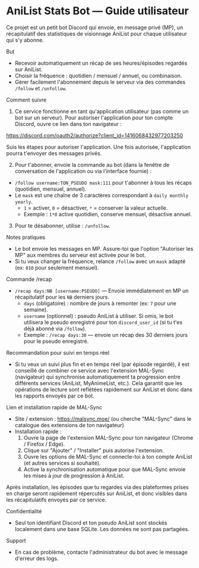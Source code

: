 # AniList Stats Bot — Guide utilisateur

Ce projet est un petit bot Discord qui envoie, en message privé (MP), un récapitulatif des statistiques de visionnage AniList pour chaque utilisateur qui s'y abonne.

But

- Recevoir automatiquement un récap de ses heures/épisodes regardés sur AniList.
- Choisir la fréquence : quotidien / mensuel / annuel, ou combinaison.
- Gérer facilement l'abonnement depuis le serveur via des commandes `/follow` et `/unfollow`.

Comment suivre

1. Ce service fonctionne en tant qu'application utilisateur (pas comme un bot sur un serveur). Pour autoriser l'application pour ton compte Discord, ouvre ce lien dans ton navigateur :

https://discord.com/oauth2/authorize?client_id=1416068432977203250

Suis les étapes pour autoriser l'application. Une fois autorisée, l'application pourra t'envoyer des messages privés.

2. Pour t'abonner, envoie la commande au bot (dans la fenêtre de conversation de l'application ou via l'interface fournie) :

- `/follow username:TON_PSEUDO mask:111` pour t'abonner à tous les récaps (quotidien, mensuel, annuel).
- Le `mask` est une chaîne de 3 caractères correspondant à `daily monthly yearly`.
  - `1` = activer, `0` = désactiver, `*` = conserver la valeur actuelle.
  - Exemple : `1*0` active quotidien, conserve mensuel, désactive annuel.

3. Pour te désabonner, utilise : `/unfollow`.

Notes pratiques

- Le bot envoie les messages en MP. Assure-toi que l'option "Autoriser les MP" aux membres du serveur est activée pour le bot.
- Si tu veux changer la fréquence, relance `/follow` avec un `mask` adapté (ex: `010` pour seulement mensuel).

Commande /recap

- `/recap days:NB [username:PSEUDO]` — Envoie immédiatement en MP un récapitulatif pour les `NB` derniers jours.
  - `days` (obligatoire) : nombre de jours à remonter (ex: `7` pour une semaine).
  - `username` (optionnel) : pseudo AniList à utiliser. Si omis, le bot utilisera le pseudo enregistré pour ton `discord_user_id` (si tu t'es déjà abonné via `/follow`).
  - Exemple : `/recap days:30` — envoie un récap des 30 derniers jours pour le pseudo enregistré.

Recommandation pour suivi en temps réel

- Si tu veux un suivi plus fin et en temps réel (par épisode regardé), il est conseillé de combiner ce service avec l'extension MAL-Sync (navigateur) qui synchronise automatiquement ta progression entre différents services (AniList, MyAnimeList, etc.). Cela garantit que les opérations de lecture sont reflétées rapidement sur AniList et donc dans les rapports envoyés par ce bot.

Lien et installation rapide de MAL-Sync

- Site / extension : https://malsync.moe/ (ou cherche "MAL-Sync" dans le catalogue des extensions de ton navigateur)
- Installation rapide :
  1.  Ouvre la page de l'extension MAL-Sync pour ton navigateur (Chrome / Firefox / Edge).
  2.  Clique sur "Ajouter" / "Installer" puis autorise l'extension.
  3.  Ouvre les options de MAL-Sync et connecte-toi à ton compte AniList (et autres services si souhaité).
  4.  Active la synchronisation automatique pour que MAL-Sync envoie les mises à jour de progression à AniList.

Après installation, les épisodes que tu regardes via des plateformes prises en charge seront rapidement répercutés sur AniList, et donc visibles dans les récapitulatifs envoyés par ce service.

Confidentialité

- Seul ton identifiant Discord et ton pseudo AniList sont stockés localement dans une base SQLite. Les données ne sont pas partagées.

Support

- En cas de problème, contacte l'administrateur du bot avec le message d'erreur des logs.
